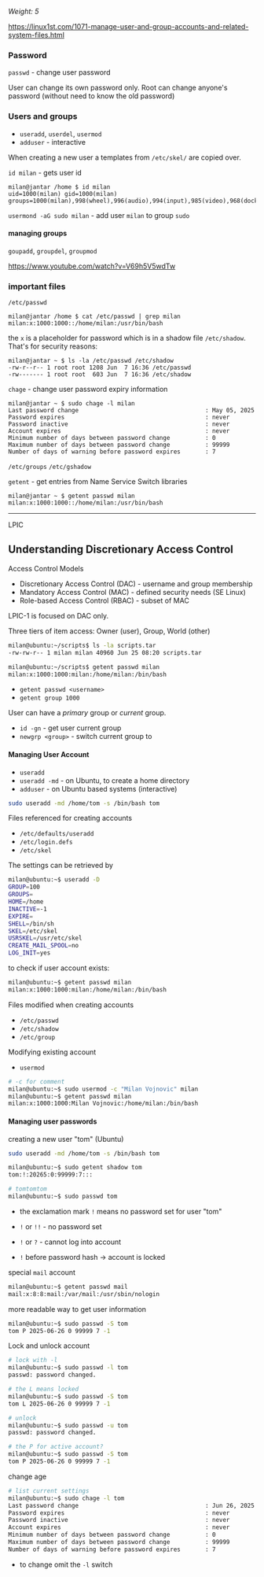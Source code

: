 _Weight: 5_

https://linux1st.com/1071-manage-user-and-group-accounts-and-related-system-files.html

### Password

`passwd` - change user password

User can change its own password only. Root can change anyone's password (without need to know the old password)


### Users and groups

- `useradd`, `userdel`, `usermod`
- `adduser` - interactive

When creating a new user a templates from `/etc/skel/` are copied over.

`id milan` - gets user id

```
milan@jantar /home $ id milan
uid=1000(milan) gid=1000(milan) groups=1000(milan),998(wheel),996(audio),994(input),985(video),968(docker)
```

`usermond -aG sudo milan` - add user `milan`  to group `sudo`

#### managing groups

`goupadd`, `groupdel`, `groupmod`


https://www.youtube.com/watch?v=V69h5V5wdTw
### important files

`/etc/passwd`

```
milan@jantar /home $ cat /etc/passwd | grep milan
milan:x:1000:1000::/home/milan:/usr/bin/bash
```

the `x` is a placeholder for password which is in a shadow file `/etc/shadow`. That's for security reasons:

```
milan@jantar ~ $ ls -la /etc/passwd /etc/shadow
-rw-r--r-- 1 root root 1208 Jun  7 16:36 /etc/passwd
-rw------- 1 root root  603 Jun  7 16:36 /etc/shadow
```


`chage` - change user password expiry information

```
milan@jantar ~ $ sudo chage -l milan
Last password change                                    : May 05, 2025
Password expires                                        : never
Password inactive                                       : never
Account expires                                         : never
Minimum number of days between password change          : 0
Maximum number of days between password change          : 99999
Number of days of warning before password expires       : 7
```


`/etc/groups`
`/etc/gshadow`


`getent` - get entries from Name Service Switch libraries

```
milan@jantar ~ $ getent passwd milan
milan:x:1000:1000::/home/milan:/usr/bin/bash
```


---
LPIC

## Understanding Discretionary Access Control

Access Control Models

- Discretionary Access Control (DAC) - username and group membership
- Mandatory Access Control (MAC) - defined security needs (SE Linux)
- Role-based Access Control (RBAC) - subset of MAC

LPIC-1 is focused on DAC only.

Three tiers of item access: Owner (user), Group, World (other)

```bash
milan@ubuntu:~/scripts$ ls -la scripts.tar
-rw-rw-r-- 1 milan milan 40960 Jun 25 08:20 scripts.tar

milan@ubuntu:~/scripts$ getent passwd milan
milan:x:1000:1000:milan:/home/milan:/bin/bash
```

- `getent passwd <username>`
- `getent group 1000`

User can have a _primary_ group or _current_ group.

- `id -gn` - get user current group
- `newgrp <group>` - switch current group to <group>

#### Managing User Account

- `useradd` 
- `useradd -md` - on Ubuntu, to create a home directory
- `adduser` - on Ubuntu based systems (interactive)


```bash
sudo useradd -md /home/tom -s /bin/bash tom
```

Files referenced for creating accounts

- `/etc/defaults/useradd`
- `/etc/login.defs`
- `/etc/skel`

The settings can be retrieved by

```bash
milan@ubuntu:~$ useradd -D
GROUP=100
GROUPS=
HOME=/home
INACTIVE=-1
EXPIRE=
SHELL=/bin/sh
SKEL=/etc/skel
USRSKEL=/usr/etc/skel
CREATE_MAIL_SPOOL=no
LOG_INIT=yes
```

to check if user account exists:

```bash
milan@ubuntu:~$ getent passwd milan
milan:x:1000:1000:milan:/home/milan:/bin/bash
```

Files modified when creating accounts

- `/etc/passwd`
- `/etc/shadow`
- `/etc/group`


Modifying existing account

- `usermod`

```bash
# -c for comment
milan@ubuntu:~$ sudo usermod -c "Milan Vojnovic" milan
milan@ubuntu:~$ getent passwd milan
milan:x:1000:1000:Milan Vojnovic:/home/milan:/bin/bash
```

#### Managing user passwords

creating a new user "tom" (Ubuntu)
```bash
sudo useradd -md /home/tom -s /bin/bash tom
```

```bash
milan@ubuntu:~$ sudo getent shadow tom
tom:!:20265:0:99999:7:::
```

```bash
# tomtomtom
milan@ubuntu:~$ sudo passwd tom
```

- the exclamation mark `!` means no password set for user "tom"

- `!` or `!!` - no password set
- `!` or `?` - cannot log into account
- `!` before password hash -> account is locked


special `mail` account

```bash
milan@ubuntu:~$ getent passwd mail
mail:x:8:8:mail:/var/mail:/usr/sbin/nologin
```


more readable way to get user information

```bash
milan@ubuntu:~$ sudo passwd -S tom
tom P 2025-06-26 0 99999 7 -1
```

Lock and unlock account

```bash
# lock with -l
milan@ubuntu:~$ sudo passwd -l tom
passwd: password changed.

# the L means locked
milan@ubuntu:~$ sudo passwd -S tom
tom L 2025-06-26 0 99999 7 -1

# unlock
milan@ubuntu:~$ sudo passwd -u tom
passwd: password changed.

# the P for active account?
milan@ubuntu:~$ sudo passwd -S tom
tom P 2025-06-26 0 99999 7 -1
```

change age

```bash
# list current settings
milan@ubuntu:~$ sudo chage -l tom
Last password change                                    : Jun 26, 2025
Password expires                                        : never
Password inactive                                       : never
Account expires                                         : never
Minimum number of days between password change          : 0
Maximum number of days between password change          : 99999
Number of days of warning before password expires       : 7
```

- to change omit the `-l` switch